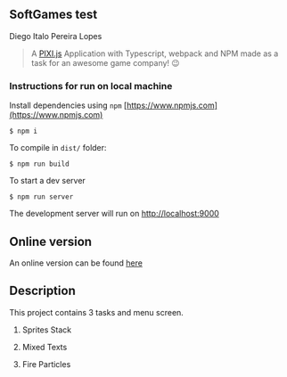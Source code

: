 ## SoftGames test

Diego Italo Pereira Lopes

> A [PIXI.js](http://www.pixijs.com) Application with Typescript, webpack and NPM made as a task for an awesome game company! :wink:

### Instructions for run on local machine

Install dependencies using `npm` [https://www.npmjs.com](https://www.npmjs.com)
```
$ npm i
```

To compile in `dist/` folder:

```
$ npm run build
```

To start a dev server
```
$ npm run server
```

The development server will run on [http://localhost:9000](http://localhost:9000)

## Online version
An online version can be found [here](http://dihgg.com/dev/softgames/)

## Description

This project contains 3 tasks and menu screen.

1. Sprites Stack

2. Mixed Texts

3. Fire Particles
